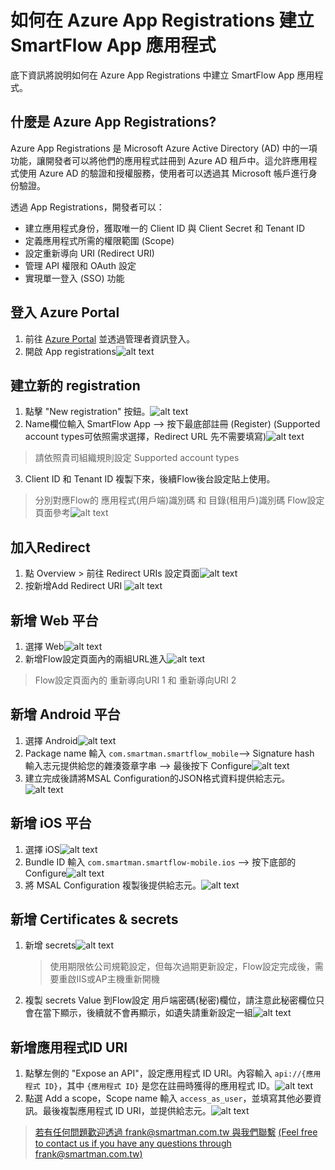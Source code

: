 
# 如何在 Azure App Registrations 建立 SmartFlow App 應用程式
底下資訊將說明如何在 Azure App Registrations 中建立 SmartFlow App 應用程式。

## 什麼是 Azure App Registrations?

Azure App Registrations 是 Microsoft Azure Active Directory (AD) 中的一項功能，讓開發者可以將他們的應用程式註冊到 Azure AD 租戶中。這允許應用程式使用 Azure AD 的驗證和授權服務，使用者可以透過其 Microsoft 帳戶進行身份驗證。

透過 App Registrations，開發者可以：

- 建立應用程式身份，獲取唯一的 Client ID 與 Client Secret 和 Tenant ID
- 定義應用程式所需的權限範圍 (Scope)
- 設定重新導向 URI (Redirect URI)
- 管理 API 權限和 OAuth 設定
- 實現單一登入 (SSO) 功能

## 登入 Azure Portal
1. 前往 [Azure Portal](https://portal.azure.com/) 並透過管理者資訊登入。
2. 開啟 App registrations![alt text](/docs/images/app_registrations.webp)
## 建立新的 registration
1. 點擊 "New registration" 按鈕。![alt text](/docs/images/new_registration.webp)
2. Name欄位輸入 SmartFlow App —> 按下最底部註冊 (Register)
(Supported account types可依照需求選擇，Redirect URL 先不需要填寫)![alt text](/docs/images/register_app.webp)
> 請依照貴司組織規則設定 Supported account types
3. Client ID 和 Tenant ID 複製下來，後續Flow後台設定貼上使用。
> 分別對應Flow的 應用程式(用戶端)識別碼 和 目錄(租用戶)識別碼
> Flow設定頁面參考![alt text](/docs/images/FlowSet.png)

## 加入Redirect
1. 點 Overview > 前往 Redirect URIs 設定頁面![alt text](/docs/images/redirect_uris.webp)
2. 按新增Add Redirect URI ![alt text](/docs/images/AddRedirectURL.png)

## 新增 Web 平台
1. 選擇 Web![alt text](/docs/images/AddRedirectURLWeb.png)
2. 新增Flow設定頁面內的兩組URL進入![alt text](/docs/images/AddRedirectURLWeb2.png)
> Flow設定頁面內的  重新導向URI 1 和 重新導向URI 2
   
## 新增 Android 平台
1. 選擇 Android![alt text](/docs/images/android_platform.webp)
2. Package name 輸入 `com.smartman.smartflow_mobile`—> Signature hash 輸入志元提供給您的雜湊簽章字串 —> 最後按下 Configure![alt text](./images/configure_android.png)
3. 建立完成後請將MSAL Configuration的JSON格式資料提供給志元。![alt text](/docs/images/msal_configuration.webp)

## 新增 iOS 平台
1. 選擇 iOS![alt text](/docs/images/ios_platform.webp)
2. Bundle ID 輸入 `com.smartman.smartflow-mobile.ios` —> 按下底部的 Configure![alt text](./images/configure_ios.png)
3. 將 MSAL Configuration 複製後提供給志元。![alt text](/docs/images/ios_msal_configuration.webp)

## 新增 Certificates & secrets
1. 新增 secrets![alt text](/docs/images/AddSecrets.png)
   > 使用期限依公司規範設定，但每次過期更新設定，Flow設定完成後，需要重啟IIS或AP主機重新開機
2. 複製 secrets Value 到Flow設定 用戶端密碼(秘密)欄位，請注意此秘密欄位只會在當下顯示，後續就不會再顯示，如遺失請重新設定一組![alt text](/docs/images/AddSecrets2.png)

## 新增應用程式ID URI
1. 點擊左側的 "Expose an API"，設定應用程式 ID URI。內容輸入 `api://{應用程式 ID}`，其中 `{應用程式 ID}` 是您在註冊時獲得的應用程式 ID。![alt text](./images/set_application_uri.png)
2. 點選 Add a scope，Scope name 輸入 `access_as_user`，並填寫其他必要資訊。最後複製應用程式 ID URI，並提供給志元。![alt text](./images/add_scope.png)
> [若有任何問題歡迎透過 frank@smartman.com.tw 與我們聯繫](mailto:frank@smartman.com.tw?subject=SmartFlow%20App%20Azure_App_Registration詢問) [(Feel free to contact us if you have any questions through frank@smartman.com.tw)](mailto:frank@smartman.com.tw?subject=SmartFlow%20App%20Azure_App_Registration詢問)
